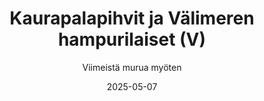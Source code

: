 ---
title: "Kaurapalapihvit ja Välimeren hampurilaiset (V)"
image: "https://vegaanibotti.lauravuo.me/2025/05/2025-05-07_small.png"
date: 2025-05-07
receipt_url: "https://viimeistamuruamyoten.com/kaurapalapihvit-ja-valimeren-hampurilaiset-v/"
author: "Viimeistä murua myöten"
---